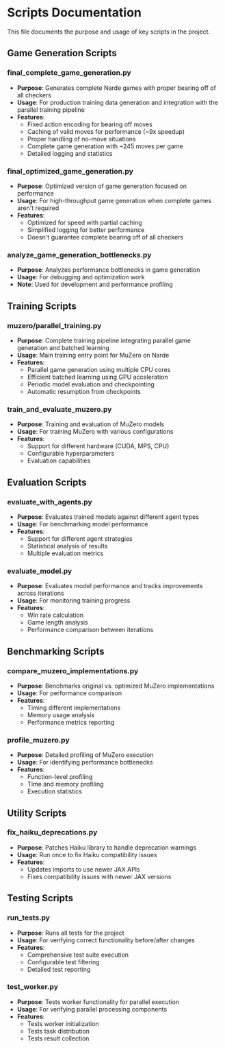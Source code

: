 # Scripts Documentation

This file documents the purpose and usage of key scripts in the project.

## Game Generation Scripts

### final_complete_game_generation.py
- **Purpose**: Generates complete Narde games with proper bearing off of all checkers
- **Usage**: For production training data generation and integration with the parallel training pipeline
- **Features**:
  - Fixed action encoding for bearing off moves
  - Caching of valid moves for performance (~9x speedup)
  - Proper handling of no-move situations
  - Complete game generation with ~245 moves per game
  - Detailed logging and statistics

### final_optimized_game_generation.py
- **Purpose**: Optimized version of game generation focused on performance
- **Usage**: For high-throughput game generation when complete games aren't required
- **Features**:
  - Optimized for speed with partial caching
  - Simplified logging for better performance
  - Doesn't guarantee complete bearing off of all checkers

### analyze_game_generation_bottlenecks.py
- **Purpose**: Analyzes performance bottlenecks in game generation
- **Usage**: For debugging and optimization work
- **Note**: Used for development and performance profiling

## Training Scripts

### muzero/parallel_training.py
- **Purpose**: Complete training pipeline integrating parallel game generation and batched learning
- **Usage**: Main training entry point for MuZero on Narde
- **Features**:
  - Parallel game generation using multiple CPU cores
  - Efficient batched learning using GPU acceleration
  - Periodic model evaluation and checkpointing
  - Automatic resumption from checkpoints

### train_and_evaluate_muzero.py
- **Purpose**: Training and evaluation of MuZero models
- **Usage**: For training MuZero with various configurations
- **Features**:
  - Support for different hardware (CUDA, MPS, CPU)
  - Configurable hyperparameters
  - Evaluation capabilities

## Evaluation Scripts

### evaluate_with_agents.py
- **Purpose**: Evaluates trained models against different agent types
- **Usage**: For benchmarking model performance
- **Features**:
  - Support for different agent strategies
  - Statistical analysis of results
  - Multiple evaluation metrics

### evaluate_model.py
- **Purpose**: Evaluates model performance and tracks improvements across iterations
- **Usage**: For monitoring training progress
- **Features**:
  - Win rate calculation
  - Game length analysis
  - Performance comparison between iterations

## Benchmarking Scripts

### compare_muzero_implementations.py
- **Purpose**: Benchmarks original vs. optimized MuZero implementations
- **Usage**: For performance comparison
- **Features**:
  - Timing different implementations
  - Memory usage analysis
  - Performance metrics reporting

### profile_muzero.py
- **Purpose**: Detailed profiling of MuZero execution
- **Usage**: For identifying performance bottlenecks
- **Features**:
  - Function-level profiling
  - Time and memory profiling
  - Execution statistics

## Utility Scripts

### fix_haiku_deprecations.py
- **Purpose**: Patches Haiku library to handle deprecation warnings
- **Usage**: Run once to fix Haiku compatibility issues
- **Features**:
  - Updates imports to use newer JAX APIs
  - Fixes compatibility issues with newer JAX versions

## Testing Scripts

### run_tests.py
- **Purpose**: Runs all tests for the project
- **Usage**: For verifying correct functionality before/after changes
- **Features**:
  - Comprehensive test suite execution
  - Configurable test filtering
  - Detailed test reporting

### test_worker.py
- **Purpose**: Tests worker functionality for parallel execution
- **Usage**: For verifying parallel processing components
- **Features**:
  - Tests worker initialization
  - Tests task distribution
  - Tests result collection 